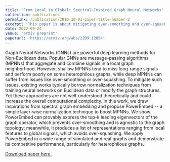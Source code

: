 ```yaml
---
title: "From Local to Global: Spectral-Inspired Graph Neural Networks"
collection: publications
permalink: /publication/2010-10-01-paper-title-number-2
excerpt: 'This paper is about mitigating over-smoothing and over-squashing issues in deep GNNs by proposing a normalization technique in message-passing algorithms (PowerEmbed) to encode global spectra information inspired by spectral embeddings.'
date: 2022-09-24
venue: 'arXiv preprint'
paperurl: 'https://arxiv.org/abs/2209.12054'
---
```

Graph Neural Networks (GNNs) are powerful deep learning methods for Non-Euclidean data. Popular GNNs are message-passing algorithms (MPNNs) that aggregate and combine signals in a local graph neighborhood. However, shallow MPNNs tend to miss long-range signals and perform poorly on some heterophilous graphs, while deep MPNNs can suffer from issues like over-smoothing or over-squashing. To mitigate such issues, existing works typically borrow normalization techniques from training neural networks on Euclidean data or modify the graph structures. Yet these approaches are not well-understood theoretically and could increase the overall computational complexity. In this work, we draw inspirations from spectral graph embedding and propose PowerEmbed -- a simple layer-wise normalization technique to boost MPNNs. We show PowerEmbed can provably express the top-k leading eigenvectors of the graph operator, which prevents over-smoothing and is agnostic to the graph topology; meanwhile, it produces a list of representations ranging from local features to global signals, which avoids over-squashing. We apply PowerEmbed in a wide range of simulated and real graphs and demonstrate its competitive performance, particularly for heterophilous graphs.

[Download paper here.](https://arxiv.org/abs/2209.12054)
